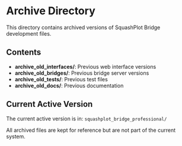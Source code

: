 # Archive Directory

This directory contains archived versions of SquashPlot Bridge development files.

## Contents

- **archive_old_interfaces/**: Previous web interface versions
- **archive_old_bridges/**: Previous bridge server versions  
- **archive_old_tests/**: Previous test files
- **archive_old_docs/**: Previous documentation

## Current Active Version

The current active version is in: `squashplot_bridge_professional/`

All archived files are kept for reference but are not part of the current system.
